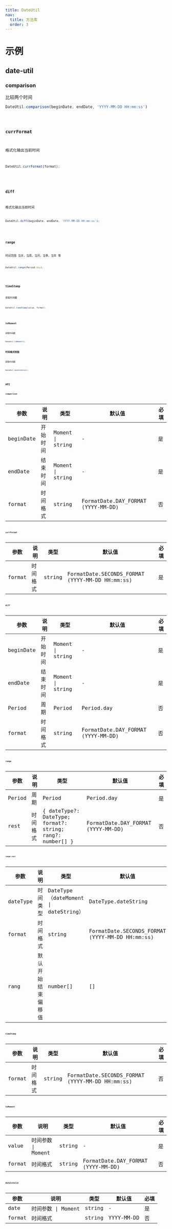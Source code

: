 ```yaml
---
title: DateUtil
nav:
  title: 方法库
  order: 3
---
```


# 示例

## date-util

### comparison
比较两个时间
```jsx | pure
DateUtil.comparison(beginDate, endDate, 'YYYY-MM-DD HH:mm:ss')
```
<code src="../examples/date/comparison-use" />

### currFormat
格式化输出当前时间
```jsx | pure
DateUtil.currFormat(format);
```
<code src="../examples/date/currFormat-use" />

### diff
格式化输出当前时间
```jsx | pure
DateUtil.diff(beginDate, endDate, 'YYYY-MM-DD HH:mm:ss');
```
<code src="../examples/date/diff-use" />

### range
时间范围 当天，当周，当月，当季，当年 等
```jsx | pure
DateUtil.range(Period.day);
```
<code src="../examples/date/range-use" />

### timeStamp
获取时间戳
```jsx | pure
DateUtil.timeStamp(value, format);
```
<code src="../examples/date/timeStamp-use" />

### toMoment
获取时间戳
```jsx | pure
DateUtil.toMoment();
```

### 时间格式校验
获取时间戳
```jsx | pure
DateUtil.dateIsValid();
```
<code src="../examples/date/dateIsValid-use" />


## API

### comparison

| 参数      | 说明     | 类型             | 默认值                             | 必填 |
| --------- | -------- | ---------------- | ---------------------------------- | ---- |
| beginDate | 开始时间 | Moment \| string | -                                  | 是   |
| endDate   | 结束时间 | Moment \| string | -                                  | 是   |
| format    | 时间格式 | string           | FormatDate.DAY_FORMAT (YYYY-MM-DD) | 否   |


### currFormat

| 参数   | 说明     | 类型   | 默认值                                          | 必填 |
| ------ | -------- | ------ | ----------------------------------------------- | ---- |
| format | 时间格式 | string | FormatDate.SECONDS_FORMAT (YYYY-MM-DD HH:mm:ss) | 是   |

### diff

| 参数      | 说明     | 类型             | 默认值                             | 必填 |
| --------- | -------- | ---------------- | ---------------------------------- | ---- |
| beginDate | 开始时间 | Moment \| string | -                                  | 是   |
| endDate   | 结束时间 | Moment \| string | -                                  | 是   |
| Period    | 周期     | Period           | Period.day                         | 否   |
| format    | 时间格式 | string           | FormatDate.DAY_FORMAT (YYYY-MM-DD) | 否   |

### range

| 参数   | 说明     | 类型                                                      | 默认值                             | 必填 |
| ------ | -------- | --------------------------------------------------------- | ---------------------------------- | ---- |
| Period | 周期     | Period                                                    | Period.day                         | 是   |
| rest   | 时间格式 | { dateType?: DateType; format?: string; rang?: number[] } | FormatDate.DAY_FORMAT (YYYY-MM-DD) | 否   |

#### range.rest
| 参数     | 说明               | 类型                                 | 默认值                                          | 必填 |
| -------- | ------------------ | ------------------------------------ | ----------------------------------------------- | ---- |
| dateType | 时间类型           | DateType（dateMoment \| dateString） | DateType.dateString                             | 否   |
| format   | 时间格式           | string                               | FormatDate.SECONDS_FORMAT (YYYY-MM-DD HH:mm:ss) | 否   |
| rang     | 默认开始结束偏移值 | number[]                             | []                                              | 否   |

### timeStamp

| 参数   | 说明     | 类型   | 默认值                                          | 必填 |
| ------ | -------- | ------ | ----------------------------------------------- | ---- |
| format | 时间格式 | string | FormatDate.SECONDS_FORMAT (YYYY-MM-DD HH:mm:ss) | 否   |

### toMoment

| 参数   | 说明               | 类型   | 默认值                             | 必填 |
| ------ | ------------------ | ------ | ---------------------------------- | ---- |
| value  | 时间参数 \| Moment | string | -                                  | 是   |
| format | 时间格式           | string | FormatDate.DAY_FORMAT (YYYY-MM-DD) | 否   |


### dateIsValid

| 参数   | 说明               | 类型   | 默认值                             | 必填 |
| ------ | ------------------ | ------ | ---------------------------------- | ---- |
| date  | 时间参数 \| Moment | string | -                                  | 是   |
| format | 时间格式           | string | YYYY-MM-DD | 否   |
